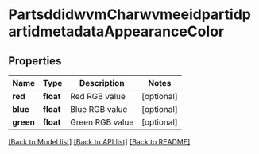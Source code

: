 # PartsddidwvmCharwvmeeidpartidpartidmetadataAppearanceColor

## Properties
Name | Type | Description | Notes
------------ | ------------- | ------------- | -------------
**red** | **float** | Red RGB value | [optional] 
**blue** | **float** | Blue RGB value | [optional] 
**green** | **float** | Green RGB value | [optional] 

[[Back to Model list]](../README.md#documentation-for-models) [[Back to API list]](../README.md#documentation-for-api-endpoints) [[Back to README]](../README.md)


